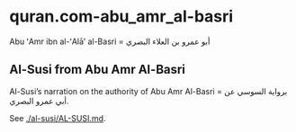 # quran.com-abu_amr_al-basri

Abu ʻAmr ibn al-ʻAlāʼ al-Basri = أبو عمرو بن العلاء البصري ‎

## Al-Susi from Abu Amr Al-Basri

Al-Susi’s narration on the authority of Abu Amr Al-Basri = برواية السوسي عن أبي عمرو البصري.

See [./al-susi/AL-SUSI.md](./al-susi/AL-SUSI.md).

